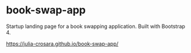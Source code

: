 # book-swap-app
Startup landing page for a book swapping application. Built with Bootstrap 4.

https://julia-crosara.github.io/book-swap-app/
